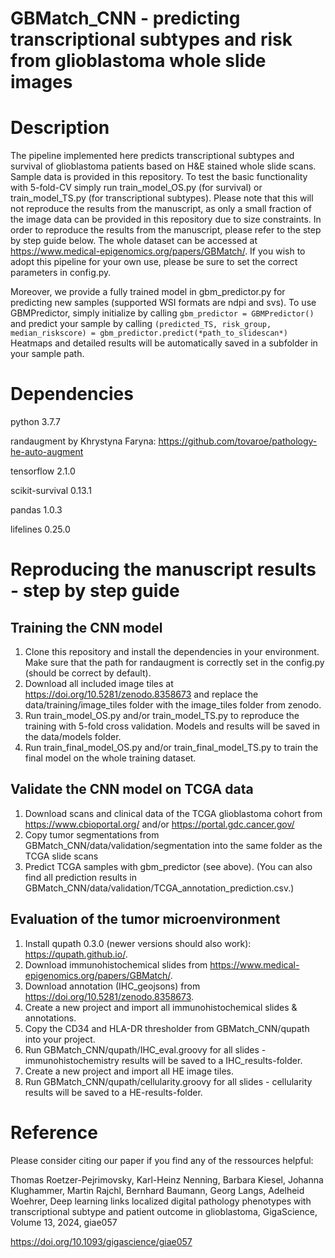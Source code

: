 # GBMatch_CNN - predicting transcriptional subtypes and risk from glioblastoma whole slide images

# Description
The pipeline implemented here predicts transcriptional subtypes and survival of glioblastoma patients based on H&E stained whole slide scans. Sample data is provided in this repository. To test the basic functionality with 5-fold-CV simply run train_model_OS.py (for survival) or train_model_TS.py (for transcriptional subtypes). Please note that this will not reproduce the results from the manuscript, as only a small fraction of the image data can be provided in this repository due to size constraints. In order to reproduce the results from the manuscript, please refer to the step by step guide below. The whole dataset can be accessed at https://www.medical-epigenomics.org/papers/GBMatch/.
If you wish to adopt this pipeline for your own use, please be sure to set the correct parameters in config.py.

Moreover, we provide a fully trained model in gbm_predictor.py for predicting new samples (supported WSI formats are ndpi and svs). To use GBMPredictor, simply initialize by calling 
`gbm_predictor = GBMPredictor()`
and predict your sample by calling
`(predicted_TS, risk_group, median_riskscore) = gbm_predictor.predict(*path_to_slidescan*)`
Heatmaps and detailed results will be automatically saved in a subfolder in your sample path.

# Dependencies
python 3.7.7

randaugment by Khrystyna Faryna: https://github.com/tovaroe/pathology-he-auto-augment

tensorflow 2.1.0

scikit-survival 0.13.1

pandas 1.0.3

lifelines 0.25.0

# Reproducing the manuscript results - step by step guide

## Training the CNN model
1. Clone this repository and install the dependencies in your environment. Make sure that the path for randaugment is correctly set in the config.py (should be correct by default).
2. Download all included image tiles at https://doi.org/10.5281/zenodo.8358673 and replace the data/training/image_tiles folder with the image_tiles folder from zenodo.
3. Run train_model_OS.py and/or train_model_TS.py to reproduce the training with 5-fold cross validation. Models and results will be saved in the data/models folder.
4. Run train_final_model_OS.py and/or train_final_model_TS.py to train the final model on the whole training dataset.

## Validate the CNN model on TCGA data
1. Download scans and clinical data of the TCGA glioblastoma cohort from https://www.cbioportal.org/ and/or https://portal.gdc.cancer.gov/
2. Copy tumor segmentations from GBMatch_CNN/data/validation/segmentation into the same folder as the TCGA slide scans
3. Predict TCGA samples with gbm_predictor (see above).
(You can also find all prediction results in GBMatch_CNN/data/validation/TCGA_annotation_prediction.csv.)

## Evaluation of the tumor microenvironment
1. Install qupath 0.3.0 (newer versions should also work): https://qupath.github.io/.
2. Download immunohistochemical slides from https://www.medical-epigenomics.org/papers/GBMatch/.
3. Download annotation (IHC_geojsons) from https://doi.org/10.5281/zenodo.8358673.
4. Create a new project and import all immunohistochemical slides & annotations.
5. Copy the CD34 and HLA-DR thresholder from GBMatch_CNN/qupath into your project.
6. Run GBMatch_CNN/qupath/IHC_eval.groovy for all slides - immunohistochemistry results will be saved to a IHC_results-folder.
7. Create a new project and import all HE image tiles.
8. Run GBMatch_CNN/qupath/cellularity.groovy for all slides - cellularity results will be saved to a HE-results-folder.

# Reference
Please consider citing our paper if you find any of the ressources helpful:

Thomas Roetzer-Pejrimovsky, Karl-Heinz Nenning, Barbara Kiesel, Johanna Klughammer, Martin Rajchl, Bernhard Baumann, Georg Langs, Adelheid Woehrer, Deep learning links localized digital pathology phenotypes with transcriptional subtype and patient outcome in glioblastoma, GigaScience, Volume 13, 2024, giae057

https://doi.org/10.1093/gigascience/giae057
